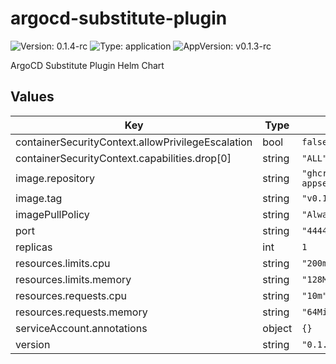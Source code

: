 # argocd-substitute-plugin



![Version: 0.1.4-rc](https://img.shields.io/badge/Version-0.1.4--rc-informational?style=flat-square) ![Type: application](https://img.shields.io/badge/Type-application-informational?style=flat-square) ![AppVersion: v0.1.3-rc](https://img.shields.io/badge/AppVersion-v0.1.3--rc-informational?style=flat-square) 

ArgoCD Substitute Plugin Helm Chart









## Values

| Key | Type | Default | Description |
|-----|------|---------|-------------|
| containerSecurityContext.allowPrivilegeEscalation | bool | `false` |  |
| containerSecurityContext.capabilities.drop[0] | string | `"ALL"` |  |
| image.repository | string | `"ghcr.io/grzegorzgniadek/argocd-appset-substitute-plugin"` |  |
| image.tag | string | `"v0.1.3-rc"` |  |
| imagePullPolicy | string | `"Always"` |  |
| port | string | `"4444"` |  |
| replicas | int | `1` |  |
| resources.limits.cpu | string | `"200m"` |  |
| resources.limits.memory | string | `"128Mi"` |  |
| resources.requests.cpu | string | `"10m"` |  |
| resources.requests.memory | string | `"64Mi"` |  |
| serviceAccount.annotations | object | `{}` |  |
| version | string | `"0.1.3-rc"` |  |